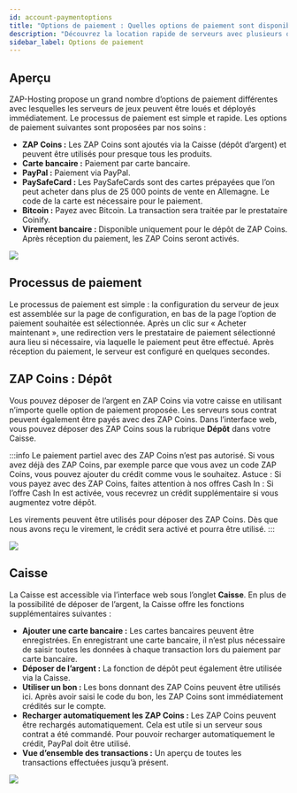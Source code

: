 ```yaml
---
id: account-paymentoptions
title: "Options de paiement : Quelles options de paiement sont disponibles"
description: "Découvrez la location rapide de serveurs avec plusieurs options de paiement incluant ZAP Coins, carte bancaire, PayPal, Bitcoin, et plus → En savoir plus maintenant"
sidebar_label: Options de paiement
---
```


## Aperçu
ZAP-Hosting propose un grand nombre d’options de paiement différentes avec lesquelles les serveurs de jeux peuvent être loués et déployés immédiatement. Le processus de paiement est simple et rapide. Les options de paiement suivantes sont proposées par nos soins :
*  **ZAP Coins :** Les ZAP Coins sont ajoutés via la Caisse (dépôt d’argent) et peuvent être utilisés pour presque tous les produits.
* **Carte bancaire :** Paiement par carte bancaire.
* **PayPal :** Paiement via PayPal.
* **PaySafeCard :** Les PaySafeCards sont des cartes prépayées que l’on peut acheter dans plus de 25 000 points de vente en Allemagne. Le code de la carte est nécessaire pour le paiement.
* **Bitcoin :** Payez avec Bitcoin. La transaction sera traitée par le prestataire Coinify.
* **Virement bancaire :** Disponible uniquement pour le dépôt de ZAP Coins. Après réception du paiement, les ZAP Coins seront activés.

![](https://screensaver01.zap-hosting.com/index.php/s/Wksp562L6HABL5J/preview)


## Processus de paiement
Le processus de paiement est simple : la configuration du serveur de jeux est assemblée sur la page de configuration, en bas de la page l’option de paiement souhaitée est sélectionnée. Après un clic sur « Acheter maintenant », une redirection vers le prestataire de paiement sélectionné aura lieu si nécessaire, via laquelle le paiement peut être effectué. Après réception du paiement, le serveur est configuré en quelques secondes.

## ZAP Coins : Dépôt
Vous pouvez déposer de l’argent en ZAP Coins via votre caisse en utilisant n’importe quelle option de paiement proposée. Les serveurs sous contrat peuvent également être payés avec des ZAP Coins. Dans l’interface web, vous pouvez déposer des ZAP Coins sous la rubrique **Dépôt** dans votre Caisse.

:::info
Le paiement partiel avec des ZAP Coins n’est pas autorisé. Si vous avez déjà des ZAP Coins, par exemple parce que vous avez un code ZAP Coins, vous pouvez ajouter du crédit comme vous le souhaitez. Astuce : Si vous payez avec des ZAP Coins, faites attention à nos offres Cash In : Si l’offre Cash In est activée, vous recevrez un crédit supplémentaire si vous augmentez votre dépôt.

Les virements peuvent être utilisés pour déposer des ZAP Coins. Dès que nous avons reçu le virement, le crédit sera activé et pourra être utilisé.
:::

![](https://screensaver01.zap-hosting.com/index.php/s/wwbxA7PCe45ofzf/preview)

## Caisse
La Caisse est accessible via l’interface web sous l’onglet **Caisse**. En plus de la possibilité de déposer de l’argent, la Caisse offre les fonctions supplémentaires suivantes :
* **Ajouter une carte bancaire :** Les cartes bancaires peuvent être enregistrées. En enregistrant une carte bancaire, il n’est plus nécessaire de saisir toutes les données à chaque transaction lors du paiement par carte bancaire.
* **Déposer de l’argent :** La fonction de dépôt peut également être utilisée via la Caisse.
* **Utiliser un bon :** Les bons donnant des ZAP Coins peuvent être utilisés ici. Après avoir saisi le code du bon, les ZAP Coins sont immédiatement crédités sur le compte.
* **Recharger automatiquement les ZAP Coins :** Les ZAP Coins peuvent être rechargés automatiquement. Cela est utile si un serveur sous contrat a été commandé. Pour pouvoir recharger automatiquement le crédit, PayPal doit être utilisé.
* **Vue d’ensemble des transactions :** Un aperçu de toutes les transactions effectuées jusqu’à présent.


![](https://screensaver01.zap-hosting.com/index.php/s/JS9BW7p39tMiatL/preview) 